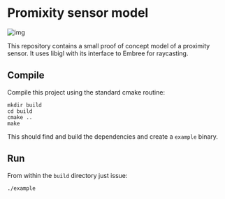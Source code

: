 # Promixity sensor model

![img](https://i.imgur.com/A3NGztG.png)

This repository contains a small proof of concept model of a proximity sensor.
It uses libigl with its interface to Embree for raycasting.

## Compile

Compile this project using the standard cmake routine:

```
mkdir build
cd build
cmake ..
make
```

This should find and build the dependencies and create a `example` binary.

## Run

From within the `build` directory just issue:
```
./example
```